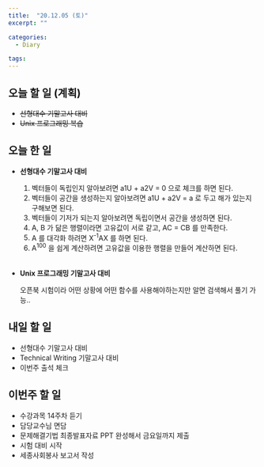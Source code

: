 ```yaml
---
title:  "20.12.05 (토)"
excerpt: ""

categories:
  - Diary

tags:
---
```


## 오늘 할 일 (계획)

- ~~선형대수 기말고사 대비~~
- ~~Unix 프로그래밍 복습~~

## 오늘 한 일

- **선형대수 기말고사 대비**

  1. 벡터들이 독립인지 알아보려면 a1U + a2V = 0 으로 체크를 하면 된다.
  2. 벡터들이 공간을 생성하는지 알아보려면 a1U + a2V = a 로 두고 해가 있는지 구해보면 된다.
  3. 벡터들이 기저가 되는지 알아보려면 독립이면서 공간을 생성하면 된다.
  4. A, B 가 닮은 행렬이라면 고유값이 서로 같고, AC = CB 를 만족한다.
  5. A 를 대각화 하려면 X<sup>-1</sup>AX 를 하면 된다.
  6. A<sup>100</sup> 을 쉽게 계산하려면 고유값을 이용한 행렬을 만들어 계산하면 된다.
  
  <br>
  
- **Unix 프로그래밍 기말고사 대비**

  오픈북 시험이라 어떤 상황에 어떤 함수를 사용해야하는지만 알면 검색해서 풀기 가능..

##  내일 할 일

- 선형대수 기말고사 대비
- Technical Writing 기말고사 대비
- 이번주 출석 체크

## 이번주 할 일

- 수강과목 14주차 듣기
- 담당교수님 면담
- 문제해결기법 최종발표자료 PPT 완성해서 금요일까지 제출
- 시험 대비 시작
- 세종사회봉사 보고서 작성

<br>